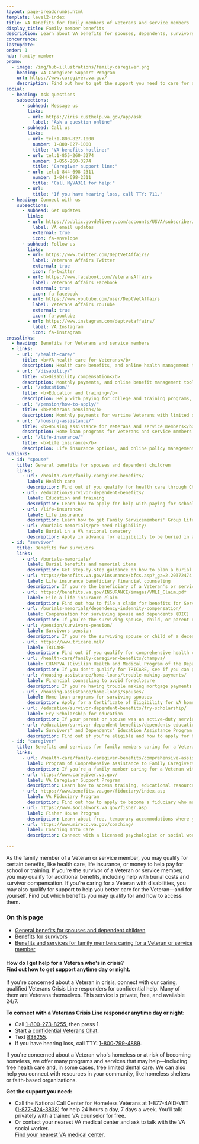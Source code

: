 ```yaml
---
layout: page-breadcrumbs.html
template: level2-index
title: VA Benefits for family members of Veterans and service members
display_title: Family member benefits
description: Learn about VA benefits for spouses, dependents, survivors, and family caregivers of Veterans and service members. 
concurrence:
lastupdate:
order: 1
hub: family-member
promo:
  - image: /img/hub-illustrations/family-caregiver.png
    heading: VA Caregiver Support Program
    url: https://www.caregiver.va.gov/
    description: Find out how to get the support you need to care for a Veteran.
social:
  - heading: Ask questions
    subsections:
      - subhead: Message us
        links:
        - url: https://iris.custhelp.va.gov/app/ask
          label: "Ask a question online"
      - subhead: Call us
        links:
        - url: tel:1-800-827-1000
          number: 1-800-827-1000
          title: "VA benefits hotline:"
        - url: tel:1-855-260-3274
          number: 1-855-260-3274
          title: "Caregiver support line:"
        - url: tel:1-844-698-2311
          number: 1-844-698-2311
          title: "Call MyVA311 for help:"
        - url:
          title: "If you have hearing loss, call TTY: 711."
  - heading: Connect with us 
    subsections:
      - subhead: Get updates
        links:
        - url: https://public.govdelivery.com/accounts/USVA/subscriber/new/
          label: VA email updates
          external: true
          icon: fa-envelope        
      - subhead: Follow us
        links:      
        - url: https://www.twitter.com/DeptVetAffairs/
          label: Veterans Affairs Twitter
          external: true
          icon: fa-twitter
        - url: https://www.facebook.com/VeteransAffairs
          label: Veterans Affairs Facebook
          external: true
          icon: fa-facebook
        - url: https://www.youtube.com/user/DeptVetAffairs
          label: Veterans Affairs YouTube
          external: true
          icon: fa-youtube
        - url: https://www.instagram.com/deptvetaffairs/
          label: VA Instagram
          icon: fa-instagram
crosslinks:
  - heading: Benefits for Veterans and service members
  - links:
    - url: "/health-care/"
      title: <b>VA health care for Veterans</b>
      description: Health care benefits, and online health management tools, for Veterans with service-connected disabilities or who meet other eligibility requirements.
    - url: "/disability/"
      title: <b>Disability compensation</b>
      description: Monthly payments, and online benefit management tools, for conditions related to military service.
    - url: "/education/"
      title: <b>Education and training</b>
      description: Help with paying for college and training programs, plus online tools to track and manage benefits over time.
    - url: "/pension/how-to-apply/"
      title: <b>Veterans pension</b>
      description: Monthly payments for wartime Veterans with limited or no income who meet certain age and disability requirements.
    - url: "/housing-assistance/"
      title: <b>Housing assistance for Veterans and service members</b>
      description: Home loan programs for Veterans and service members as well as disability housing grants to help Veterans with service-connected disabilities who need to adapt their home to live as independently as possible.
    - url: "/life-insurance/"
      title: <b>Life insurance</b>
      description: Life insurance options, and online policy management tools, for Veterans and their families.
hublinks:
  - id: "spouse"
    title: General benefits for spouses and dependent children
    links:
      - url: /health-care/family-caregiver-benefits/
        label: Health care
        description: Find out if you qualify for health care through CHAMPVA (Civilian Health and Medical Program of the Department of Veterans Affairs) or the Department of Defense's TRICARE program. In certain cases, you may also qualify for health care benefits due to a disability related to your Veteran's service. If you already have health care through VA, find out how to manage your health and benefits.
      - url: /education/survivor-dependent-benefits/
        label: Education and training
        description: Learn how to apply for help with paying for school or training as the dependent or surviving spouse or child of a Veteran, and how your Veteran sponsor may transfer some of their Post-9/11 GI Bill benefits to you if they don't use them all.
      - url: /life-insurance/
        label: Life insurance
        description: Learn how to get Family Servicemembers' Group Life Insurance (FSGLI) coverage for your family. And explore other options such as getting accelerated benefits in the case of terminal illness or mortgage protection insurance for a home that's been adapted to meet the needs of a Veteran with service-connected disabilities.
      - url: /burials-memorials/pre-need-eligibility/
        label: Burial in a VA national cemetery
        description: Apply in advance for eligibility to be buried in a VA national cemetery to make the burial planning process easier for your family members in their time of need.
  - id: "survivor"
    title: Benefits for survivors
    links: 
      - url: /burials-memorials/ 
        label: Burial benefits and memorial items
        description: Get step-by-step guidance on how to plan a burial in a VA national cemetery, or in a state or tribal government Veterans cemetery. You can also apply for a burial allowance to help pay for funeral services, burial, and transportation costs as well as memorial items to honor a Veteran or Reservist, and see if you qualify for bereavement counseling and transition support.
      - url: https://benefits.va.gov/insurance/bfcs.asp?_ga=2.20372474.311206835.1546861480-1173244138.1525894550
        label: Life insurance beneficiary financial counseling
        description: If you're the beneficiary of a Veteran's or service member's life insurance policy, learn how to get free professional financial advice and will preparation services.
      - url: https://benefits.va.gov/INSURANCE/images/VMLI_Claim.pdf
        label: File a life insurance claim
        description: Find out how to file a claim for benefits for Servicemembers' Group Life Insurance (SGLI), Family Servicemembers' Group Life Insurance (FSGLI), Veterans' Group Life Insurance (VGLI), SGLI Traumatic Injury (TSGLI), or Veterans' Mortgage Life Insurance (VMLI). 
      - url: /burials-memorials/dependency-indemnity-compensation/
        label: Compensation for surviving spouse and dependents (DIC)
        description: If you’re the surviving spouse, child, or parent of a service member who died in the line of duty, or the survivor of a Veteran who died from a service-related injury or illness, find out how to apply for this tax-free monetary benefit. 
      - url: /pension/survivors-pension/
        label: Survivors pension
        description: If you're the surviving spouse or child of a deceased Veteran with wartime service, find out if you're eligible for monthly pension benefits. 
      - url: https://www.tricare.mil/
        label: TRICARE	
        description: Find out if you qualify for comprehensive health coverage through the Department of Defense's TRICARE program.
      - url: /health-care/family-caregiver-benefits/champva/
        label: CHAMPVA (Civilian Health and Medical Program of the Department of Veterans Affairs)
        description: If you don't qualify for TRICARE, see if you can get health insurance through our CHAMPVA program.
      - url: /housing-assistance/home-loans/trouble-making-payments/
        label: Financial counseling to avoid foreclosure 
        description: If you're having trouble making mortgage payments on a VA-backed or VA direct loan, find out how we can help you avoid foreclosure and keep your house.
      - url: /housing-assistance/home-loans/spouses/
        label: Home loan programs for surviving spouses
        description: Apply for a Certificate of Eligibility for VA home loan programs to buy, build, repair, or refinance a home.
      - url: /education/survivor-dependent-benefits/fry-scholarship/
        label: Fry Scholarship for education
        description: If your parent or spouse was an active-duty service member who died in the line of duty on or after September 11, 2001, find out how to apply for the Marine Gunnery Sergeant John David Fry Scholarship (Fry Scholarship). 
      - url: /education/survivor-dependent-benefits/dependents-education-assistance/
        label: Survivors' and Dependents' Education Assistance Program
        description: Find out if you're eligible and how to apply for help with paying for school or job training through this program (also known as Chapter 35).
  - id: "caregiver"
    title: Benefits and services for family members caring for a Veteran or service member
    links:
      - url: /health-care/family-caregiver-benefits/comprehensive-assistance/        
        label: Program of Comprehensive Assistance to Family Caregivers of Post-911 Veterans
        description: If you’re a family member caring for a Veteran with disabilities who was injured in the line of duty on or after September 11, 2001, find out if you're eligible and how to apply for health care benefits and other support.
      - url: https://www.caregiver.va.gov/
        label: VA Caregiver Support Program
        description: Learn how to access training, educational resources, tools, and advice to help support you in caring for a Veteran family member.
      - url: https://www.benefits.va.gov/fiduciary/index.asp
        label: VA Fiduciary Program
        description: Find out how to apply to become a fiduciary who manages benefits for a Veteran who can't manage their financial affairs because of injury, health conditions, or age.        
      - url: https://www.socialwork.va.gov/fisher.asp
        label: Fisher House Program
        description: Learn about free, temporary accommodations where you can stay to be near a Veteran or active duty service member who's receiving treatment in a VA health facility far from home.
      - url: https://www.mirecc.va.gov/coaching/
        label: Coaching Into Care 
        description: Connect with a licensed psychologist or social worker for guidance on how to support a Veteran in adjusting to civilian life, dealing with mental health problems, and finding the right services through VA or in the community.       
        
---
```


<i class="fas fa-users"></i>

<p class="va-introtext">
As the family member of a Veteran or service member, you may qualify for certain benefits, like health care, life insurance, or money to help pay for school or training. If you're the survivor of a Veteran or service member, you may qualify for additional benefits, including help with burial costs and survivor compensation. If you’re caring for a Veteran with disabilities, you may also qualify for support to help you better care for the Veteran—and for yourself. Find out which benefits you may qualify for and how to access them.
</p>

<h3>On this page</h3>

<ul>
  <li><a href="#spouse">General benefits for spouses and dependent children</a></li>
  <li><a href="#survivor">Benefits for survivors</a></li>
  <li><a href="#caregiver">Benefits and services for family members caring for a Veteran or service member</a></li>
</ul>

<div class="usa-alert usa-alert-warning">
  <div class="usa-alert-body">
    <h4 class="usa-alert-heading">How do I get help for a Veteran who's in crisis?<br>
      <a id="crisis-expander-link">Find out how to get support anytime day or night.</a></h4>
    <div id="crisis-expander-content" class="expander-content expander-content-closed">
      <div class="expander-content-inner usa-alert-text">
        <p>If you're concerned about a Veteran in crisis, connect with our caring, qualified Veterans Crisis Line responders for confidential help. Many of them are Veterans themselves. This service is private, free, and available 24/7.</p>
        <p><strong>To connect with a Veterans Crisis Line responder anytime day or night:</strong></p>
        <ul>
          <li>Call <a href="tel:+1-800-273-8255">1-800-273-8255</a>, then press 1.</li>
          <li><a href="https://www.veteranscrisisline.net/ChatTermsOfService.aspx?account=Veterans%20Chat/" class="no-external-icon">Start a confidential Veterans Chat</a>.</li>
          <li>Text <a href="sms:838255">838255</a>.</li>
          <li>If you have hearing loss, call TTY: <a href="tel:+18007994889">1-800-799-4889</a>.</li>
        </ul>
        <p>If you're concerned about a Veteran who's homeless or at risk of becoming homeless, we offer many programs and services that may help—including free health care and, in some cases, free limited dental care. We can also help you connect with resources in your community, like homeless shelters or faith-based organizations.</p>
        <p><strong>Get the support you need:</strong></p>
        <ul>
          <li>Call the National Call Center for Homeless Veterans at 1-877-4AID-VET (<a href="tel:+18774243838">1-877-424-3838</a>) for help 24 hours a day, 7 days a week. You’ll talk privately with a trained VA counselor for free.</li>
          <li>Or contact your nearest VA medical center and ask to talk with the VA social worker. <br>
            <a href="/find-locations/">Find your nearest VA medical center</a>.</li>
        </ul>             
	  </div>
  	</div>
  </div>
</div>

<script type="text/javascript">
  // Toggle the expandable crisis info
  document.getElementById('crisis-expander-link')
    .addEventListener('click', function () {
      document.getElementById('crisis-expander-content').classList.toggle('expander-content-closed');
    });
</script>
